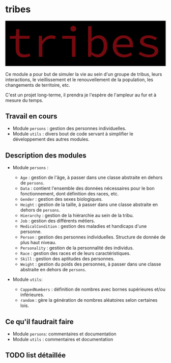 # tribes

![image](./logo.png)
 
Ce module a pour but de simuler la vie au sein d'un groupe de tribus, leurs interactions, le vieillissement et le renouvellement de la population, les changements de territoire, etc.

C'est un projet long-terme, il prendra je l'espère de l'ampleur au fur et à mesure du temps.

## Travail en cours
* Module `persons` : gestion des personnes individuelles.
* Module `utils`   : divers bout de code servant à simplifier le développement des autres modules.

## Description des modules
* Module `persons` : 
    * `Age` : gestion de l'âge, à passer dans une classe abstraite en dehors de `persons`.
    * `Data` : contient l'ensemble des données nécessaires pour le bon fonctionnement, dont définition des races, etc.
    * `Gender` : gestion des sexes biologiques. 
    * `Height` : gestion de la taille, à passer dans une classe abstraite en dehors de `persons`.
    * `Hierarchy` : gestion de la hiérarchie au sein de la tribu.
    * `Job` : gestion des différents métiers.
    * `MedicalCondition` : gestion des maladies et handicaps d'une personne.
    * `Person` : gestion des personnes individuelles. Structure de donnée de plus haut niveau.
    * `Personality` : gestion de la personnalité des individus.
    * `Race` : gestion des races et de leurs caractéristiques.
    * `Skill`  : gestion des aptitudes des personnes.
    * `Weight` : gestion du poids des personnes, à passer dans une classe abstraite en dehors de `persons`.

* Module `utils`:
    * `CappedNumbers` : définition de nombres avec bornes supérieures et/ou inférieures.
    * `random` : gère la génération de nombres aléatoires selon certaines lois.

## Ce qu'il faudrait faire 
* Module `persons`: commentaires et documentation 
* Module `utils`  : commentaires et documentation 

## TODO list détaillée